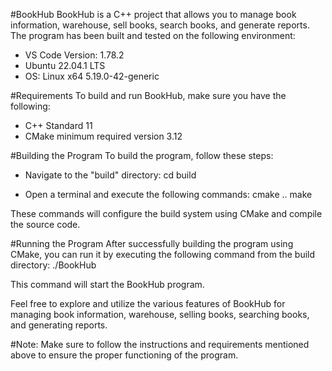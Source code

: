 #BookHub
BookHub is a C++ project that allows you to manage book information, warehouse, sell books, search books, and generate reports.
The program has been built and tested on the following environment:
- VS Code Version: 1.78.2
- Ubuntu 22.04.1 LTS
- OS: Linux x64 5.19.0-42-generic

#Requirements
To build and run BookHub, make sure you have the following:
- C++ Standard 11
- CMake minimum required version 3.12

#Building the Program
To build the program, follow these steps:

- Navigate to the "build" directory:
cd build

- Open a terminal and execute the following commands:
cmake ..
make

These commands will configure the build system using CMake and compile the source code.

#Running the Program
After successfully building the program using CMake, you can run it by executing the following command from the build directory:
./BookHub

This command will start the BookHub program.

Feel free to explore and utilize the various features of BookHub for managing book information, warehouse, selling books, searching books, and generating reports.

#Note: Make sure to follow the instructions and requirements mentioned above to ensure the proper functioning of the program.
